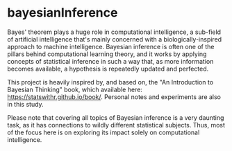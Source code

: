 # bayesianInference

Bayes' theorem plays a huge role in computational intelligence, a sub-field of artificial intelligence that's mainly concerned with a biologically-inspired approach to machine intelligence. Bayesian inference is often one of the pillars behind computational learning theory, and it works by applying concepts of statistical inference in such a way that, as more information becomes available, a hypothesis is repeatedly updated and perfected.

This project is heavily inspired by, and based on, the "An Introduction to Bayesian Thinking" book, which available here: https://statswithr.github.io/book/. Personal notes and experiments are also in this study.

Please note that covering all topics of Bayesian inference is a very daunting task, as it has connections to wildly different statistical subjects. Thus, most of the focus here is on exploring its impact solely on computational intelligence.
